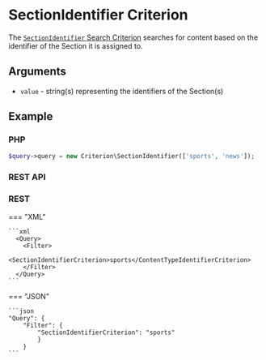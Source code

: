 # SectionIdentifier Criterion

The [`SectionIdentifier` Search Criterion](https://github.com/ibexa/core/blob/main/src/contracts/Repository/Values/Content/Query/Criterion/SectionIdentifier.php)
searches for content based on the identifier of the Section it is assigned to.

## Arguments

- `value` - string(s) representing the identifiers of the Section(s)

## Example

### PHP

``` php
$query->query = new Criterion\SectionIdentifier(['sports', 'news']);
```

### REST API

### REST

=== "XML"

    ```xml
      <Query>
        <Filter>
            <SectionIdentifierCriterion>sports</ContentTypeIdentifierCriterion>
        </Filter>
      </Query>
    ```

=== "JSON"

    ```json
    "Query": {
        "Filter": {
            "SectionIdentifierCriterion": "sports"
            }
        }
    ```
